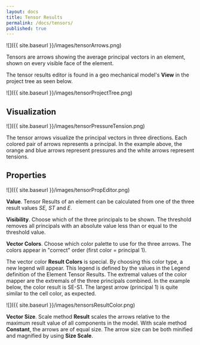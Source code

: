 ```yaml
---
layout: docs
title: Tensor Results
permalink: /docs/tensors/
published: true
---
```


![]({{ site.baseurl }}/images/tensorArrows.png)

Tensors are arrows showing the average principal vectors in an element, shown on every visible face of the element.

The tensor results editor is found in a geo mechanical model's **View** in the project tree as seen below.

![]({{ site.baseurl }}/images/tensorProjectTree.png)

## Visualization

![]({{ site.baseurl }}/images/tensorPressureTension.png)

The tensor arrows visualize the principal vectors in three directions. Each colored pair of arrows represents a principal.
In the example above, the orange and blue arrows represent pressures and the white arrows represent tensions. 

## Properties

![]({{ site.baseurl }}/images/tensorPropEditor.png)

**Value**. Tensor Results of an element can be calculated from one of the three result values *SE, ST* and *E*.

**Visibility**. Choose which of the three principals to be shown. The threshold removes all principals with an absolute value less than or equal to the threshold value.

**Vector Colors**. Choose which color palette to use for the three arrows. The colors appear in "correct" order (first color = principal 1). 

The vector color **Result Colors** is special. By choosing this color type, a new legend will appear. This legend is defined by the values in the Legend definition of the Element Tensor Results. The extremal values of the color mapper are the extremals of the three principals combined. In the example below, the color result is SE-S1. The largest arrow (principal 1) is quite similar to the cell color, as expected.

![]({{ site.baseurl }}/images/tensorsResultColor.png)

**Vector Size**. Scale method **Result** scales the arrows relative to the maximum result value of all components in the model. With scale method **Constant**, the arrows are of equal size. The arrow size can be both minified and magnified by using **Size Scale**.

